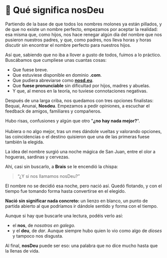 # 🔎 Qué significa nosDeu

Partiendo de la base de que todos los nombres molones ya están pillados, y de que no existe un nombre perfecto, empezamos por aceptar la realidad:  esa misma que, como hijos, nos hace renegar algún día del nombre que nos pusieron nuestros padres, y que, como padres, nos lleva horas y horas discutir sin encontrar el nombre perfecto para nuestros hijos.

Así que, sabiendo que no iba a llover a gusto de todos, fuimos a lo práctico. Buscábamos que cumpliese unas cuantas cosas:

* Que fuese breve.
* Que estuviese disponible en dominio **.com**.
* Que pudiera abreviarse como [**nosd.eu**](https://nosd.eu).
* Que **fuese pronunciable** sin dificultad por hijos, madres y abuelas.
* Y que, al menos en la teoría, no tuviese connotaciones negativas.

Después de una larga criba, nos quedamos con tres opciones finalistas: Bequai, Anunai, **Nosdeu**. Empezamos a pedir opiniones, a escuchar el feedback de amigos, familiares y compañeros.

Hubo risas, confusiones y algún que otro "**¿no hay nada mejor?**".\
\
Hubiera o no algo mejor, tras un mes dándole vueltas y valorando opciones, las coincidencias o el destino quisieron que una de las primeras fuese también la elegida.

La idea del nombre surgió una noche mágica de San Juan, entre el olor a hogueras, sardinas y cervezas.

Ahí, casi sin buscarlo, a **Brais** se le encendió la chispa:

> “¿Y si nos llamamos nosDeu?”

El nombre no se decidió esa noche, pero nació así. Quedó flotando, y con el tiempo fue tomando forma hasta convertirse en el elegido.

**Nació** **sin significar nada concreto:** un lienzo en blanco, un punto de partida abierto al que podríamos ir dándole sentido y forma con el tiempo.&#x20;

Aunque si hay que buscarle una lectura, podéis verlo así:

* el **nos**, de _nosotros en galego._
* y el **deu**, de _dar_. Aunque siempre hubo quien lo vio como algo de _dioses_ y tampoco nos disgusta.

Al final, **nosDeu** puede ser eso: una palabra que no dice mucho hasta que la llenas de vida.
